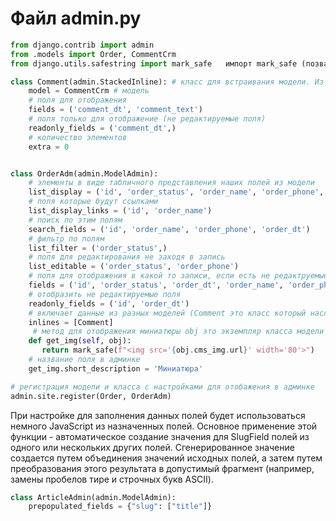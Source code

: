 Файл admin.py
====================
```python
from django.contrib import admin
from .models import Order, CommentCrm
from django.utils.safestring import mark_safe   импорт mark_safe (позваляет загрузить пользовательский тэг)

class Comment(admin.StackedInline): # класс для встраивания модели. Из одной модели 
    model = CommentCrm # модель
	# поля для отображения
    fields = ('comment_dt', 'comment_text')
	# поля только для отображение (не редактируемые поля)
    readonly_fields = ('comment_dt',)
	# количество элементов
    extra = 0


class OrderAdm(admin.ModelAdmin):
	# элементы в виде табличного представления наших полей из модели
    list_display = ('id', 'order_status', 'order_name', 'order_phone', 'order_dt', 'get_img')
	# поля которые будут ссылками
    list_display_links = ('id', 'order_name')
	# поиск по этим полям
    search_fields = ('id', 'order_name', 'order_phone', 'order_dt')
	# фильтр по полям
    list_filter = ('order_status',)
	# поля для редактирования не заходя в запись
    list_editable = ('order_status', 'order_phone')
	# поля для отображения в какой то записи, если есть не редактруемые поля (id) то надо readonly_fields
    fields = ('id', 'order_status', 'order_dt', 'order_name', 'order_phone', 'get_img')
	# отобразить не редактируемые поля
    readonly_fields = ('id', 'order_dt')
	# включает данные из разных моделей (Comment это класс который наследуется от admin.StackedInline)
    inlines = [Comment]
	 # метод для отображения миниатюры obj это экземпляр класса модели  Order
	def get_img(self, obj):
       return mark_safe(f"<img src='{obj.cms_img.url}' width='80'>")
	# название поля в админке
    get_img.short_description = 'Миниатюра'

# регистрация модели и класса с настройками для отобажения в админке
admin.site.register(Order, OrderAdm)
```
При настройке для заполнения данных полей будет использоваться немного JavaScript из назначенных полей. Основное применение этой функции - автоматическое создание значения для SlugField полей из одного или нескольких других полей. Сгенерированное значение создается путем объединения значений исходных полей, а затем путем преобразования этого результата в допустимый фрагмент (например, замены пробелов тире и строчных букв ASCII).
```python
class ArticleAdmin(admin.ModelAdmin):
    prepopulated_fields = {"slug": ["title"]}
```